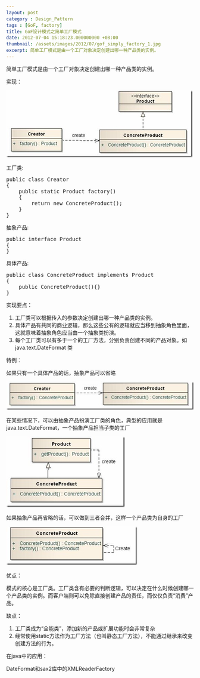 ```yaml
---
layout: post
category : Design_Pattern
tags : [GoF, factory]
title: GoF设计模式之简单工厂模式
date: 2012-07-04 15:18:23.000000000 +08:00
thumbnail: /assets/images/2012/07/gof_simply_factory_1.jpg
excerpt: 简单工厂模式是由一个工厂对象决定创建出哪一种产品类的实例。
---
```

简单工厂模式是由一个工厂对象决定创建出哪一种产品类的实例。

实现：

![/assets/images/2012/07/gof_simply_factory_1.jpg](/assets/images/2012/07/gof_simply_factory_1.jpg)

工厂类:

<pre>public class Creator
{
    public static Product factory()
    {
        return new ConcreteProduct();
    }
}</pre>

抽象产品:

<pre>public interface Product
{
}</pre>

具体产品:

<pre>public class ConcreteProduct implements Product
{
    public ConcreteProduct(){}
}</pre>

实现要点：

1. 工厂类可以根据传入的参数决定创建出哪一种产品类的实例。
2. 具体产品有共同的商业逻辑，那么这些公有的逻辑就应当移到抽象角色里面，这就意味着抽象角色应当由一个抽象类扮演。
3. 每个工厂类可以有多于一个的工厂方法，分别负责创建不同的产品对象。如java.text.DateFormat 类

特例：

如果只有一个具体产品的话，抽象产品可以省略

![/assets/images/2012/07/gof_simply_factory_2.jpg](/assets/images/2012/07/gof_simply_factory_2.jpg)

在某些情况下，可以由抽象产品扮演工厂类的角色，典型的应用就是java.text.DateFormat，一个抽象产品担当子类的工厂

![/assets/images/2012/07/gof_simply_factory_3.jpg](/assets/images/2012/07/gof_simply_factory_3.jpg)

如果抽象产品再省略的话，可以做到三者合并，这样一个产品类为自身的工厂

![/assets/images/2012/07/gof_simply_factory_4.jpg](/assets/images/2012/07/gof_simply_factory_4.jpg)

优点：

模式的核心是工厂类。工厂类含有必要的判断逻辑，可以决定在什么时候创建哪一个产品类的实例。而客户端则可以免除直接创建产品的责任，而仅仅负责“消费”产品。

缺点：

1. 工厂类成为“全能类”，添加新的产品或扩展功能时会非常复杂
2. 经常使用static方法作为工厂方法（也叫静态工厂方法），不能通过继承来改变创建方法的行为。


在java中的应用：

DateFormat和sax2库中的XMLReaderFactory